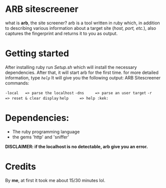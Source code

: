 # ARB sitescreener
what is **arb**, the site screener?
arb is a tool written in ruby ​​which, in addition to describing various information about a target site (_host, port, etc._), also captures the fingerprint and returns it to you as output.

# Getting started

After installing ruby ​​run _Setup.sh_ which will install the necessary dependencies. After that, it will start arb for the first time. for more detailed information, type _`help`_
It will give you the following output:
ARB Sitescreener commands:

`-local   => parse the localhost`
`-dns     => parse an user target`
`-r       => reset & clear display`
`help     => help :kek:`

# Dependencies:

- The ruby programming language
- the gems 'http' and 'sniffer'

**DISCLAIMER: if the localhost is no detectable, arb give you an error.**

# Credits
By **me**, at first it took me about 15/30 minutes lol.
